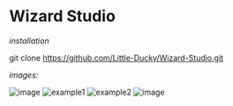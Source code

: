 
# Wizard Studio

*installation* 

git clone https://github.com/Little-Ducky/Wizard-Studio.git

*images:*

![image](https://github.com/Little-Ducky/Wizard-Studio/assets/157147587/a5258258-add3-42c2-99dd-c954058685af)
![example1](https://github.com/Little-Ducky/Wizard-Studio/assets/157147587/33e42d4e-89d1-4d2b-9e0a-8229838ca662)
![example2](https://github.com/Little-Ducky/Wizard-Studio/assets/157147587/b2926836-1d78-4274-aadb-57dcadb71554)
![image](https://github.com/Little-Ducky/Wizard-Studio/assets/157147587/38c14fd7-34c4-419d-9acd-a4efb721c6e0)
